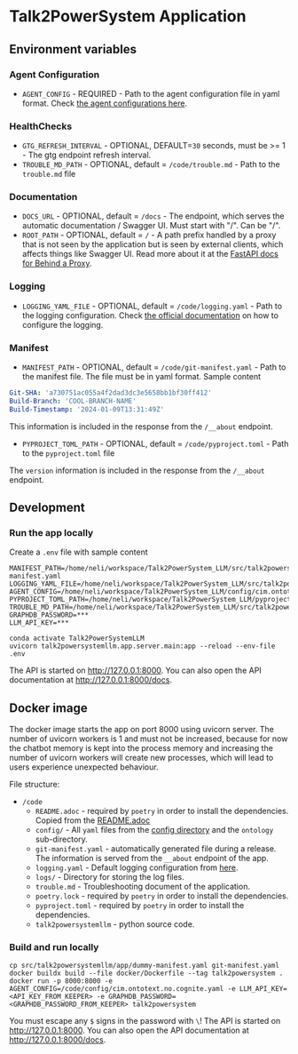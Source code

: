 # Talk2PowerSystem Application

## Environment variables

### Agent Configuration

* `AGENT_CONFIG` - REQUIRED - Path to the agent configuration file in yaml format.
  Check [the agent configurations here](./AgentConfig.md).

### HealthChecks

* `GTG_REFRESH_INTERVAL` - OPTIONAL, DEFAULT=`30` seconds, must be >= 1 - The gtg endpoint refresh interval.
* `TROUBLE_MD_PATH` - OPTIONAL, default = `/code/trouble.md` - Path to the `trouble.md` file

### Documentation

- `DOCS_URL` - OPTIONAL, default = `/docs` - The endpoint, which serves the automatic documentation / Swagger UI. Must
  start with "/". Can be "/".
- `ROOT_PATH` - OPTIONAL, default = `/` - A path prefix handled by a proxy that is not seen by the application but is
  seen by external clients,
  which affects things like Swagger UI. Read more about it at
  the [FastAPI docs for Behind a Proxy](https://fastapi.tiangolo.com/advanced/behind-a-proxy/).

### Logging

- `LOGGING_YAML_FILE` - OPTIONAL, default = `/code/logging.yaml` - Path to the logging configuration.
  Check [the official documentation](https://docs.python.org/3/library/logging.config.html#logging-config-dictschema) on
  how to configure the logging.

### Manifest

- `MANIFEST_PATH` - OPTIONAL, default = `/code/git-manifest.yaml` - Path to the manifest file. The file must be in yaml
  format. Sample content

```yaml
Git-SHA: 'a730751ac055a4f2dad3dc3e5658bb1bf30ff412'
Build-Branch: 'COOL-BRANCH-NAME'
Build-Timestamp: '2024-01-09T13:31:49Z'
```

This information is included in the response from the `/__about` endpoint.

- `PYPROJECT_TOML_PATH` - OPTIONAL, default = `/code/pyproject.toml` - Path to the `pyproject.toml` file

The `version` information is included in the response from the `/__about` endpoint.

## Development

### Run the app locally

Create a `.env` file with sample content

```
MANIFEST_PATH=/home/neli/workspace/Talk2PowerSystem_LLM/src/talk2powersystemllm/app/dummy-manifest.yaml
LOGGING_YAML_FILE=/home/neli/workspace/Talk2PowerSystem_LLM/src/talk2powersystemllm/app/logging.yaml
AGENT_CONFIG=/home/neli/workspace/Talk2PowerSystem_LLM/config/cim.ontotext.no.cognite.yaml
PYPROJECT_TOML_PATH=/home/neli/workspace/Talk2PowerSystem_LLM/pyproject.toml
TROUBLE_MD_PATH=/home/neli/workspace/Talk2PowerSystem_LLM/src/talk2powersystemllm/app/trouble.md
GRAPHDB_PASSWORD=***
LLM_API_KEY=***
```

```commandline
conda activate Talk2PowerSystemLLM
uvicorn talk2powersystemllm.app.server.main:app --reload --env-file .env
```

The API is started on http://127.0.0.1:8000. You can also open the API documentation at http://127.0.0.1:8000/docs.

## Docker image

The docker image starts the app on port 8000 using uvicorn server.
The number of uvicorn workers is 1 and must not be increased, because for now the chatbot memory is kept into the
process memory
and increasing the number of uvicorn workers will create new processes, which will lead to users experience unexpected
behaviour.

File structure:

- `/code`
    - `README.adoc` - required by `poetry` in order to install the dependencies. Copied from
      the [README.adoc](../README.adoc)
    - `config/` - All `yaml` files from the [config directory](../config) and the `ontology` sub-directory.
    - `git-manifest.yaml` - automatically generated file during a release. The information is served from the `__about`
      endpoint of the app.
    - `logging.yaml` - Default logging configuration from [here](../docker/logging.yaml).
    - `logs/` - Directory for storing the log files.
    - `trouble.md` - Troubleshooting document of the application.
    - `poetry.lock` - required by `poetry` in order to install the dependencies.
    - `pyproject.toml` - required by `poetry` in order to install the dependencies.
    - `talk2powersystemllm` - python source code.

### Build and run locally

```commandline
cp src/talk2powersystemllm/app/dummy-manifest.yaml git-manifest.yaml
docker buildx build --file docker/Dockerfile --tag talk2powersystem .
docker run -p 8000:8000 -e AGENT_CONFIG=/code/config/cim.ontotext.no.cognite.yaml -e LLM_API_KEY=<API_KEY_FROM_KEEPER> -e GRAPHDB_PASSWORD=<GRAPHDB_PASSWORD_FROM_KEEPER> talk2powersystem
```

You must escape any `$` signs in the password with `\`!
The API is started on http://127.0.0.1:8000. You can also open the API documentation at http://127.0.0.1:8000/docs.
